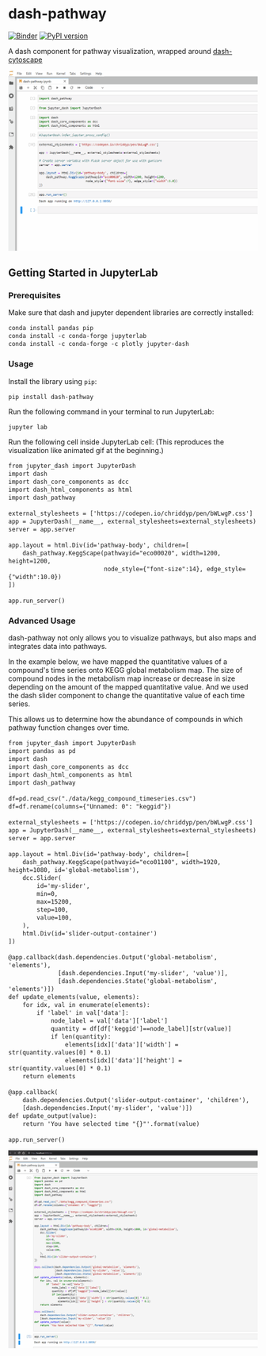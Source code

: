 # dash-pathway
[![Binder](https://mybinder.org/badge_logo.svg)](https://mybinder.org/v2/gh/ecell/dash-pathway/master?filepath=notebooks)
[![PyPI version](https://badge.fury.io/py/dash-pathway.svg)](https://badge.fury.io/py/dash-pathway)

A dash component for pathway visualization, wrapped around [dash-cytoscape](https://github.com/plotly/dash-cytoscape)

![demo](./data/dash-pathway-demo.gif)

## Getting Started in JupyterLab

### Prerequisites
Make sure that dash and jupyter dependent libraries are correctly installed:
```
conda install pandas pip
conda install -c conda-forge jupyterlab
conda install -c conda-forge -c plotly jupyter-dash
```

### Usage
Install the library using `pip`:
```
pip install dash-pathway
```

Run the following command in your terminal to run JupyterLab:
```
jupyter lab
```

Run the following cell inside JupyterLab cell: (This reproduces the visualization like animated gif at the beginning.)
```
from jupyter_dash import JupyterDash
import dash
import dash_core_components as dcc
import dash_html_components as html
import dash_pathway

external_stylesheets = ['https://codepen.io/chriddyp/pen/bWLwgP.css']
app = JupyterDash(__name__, external_stylesheets=external_stylesheets)
server = app.server

app.layout = html.Div(id='pathway-body', children=[
    dash_pathway.KeggScape(pathwayid="eco00020", width=1200, height=1200,
                           node_style={"font-size":14}, edge_style={"width":10.0})
])

app.run_server()
```

### Advanced Usage
dash-pathway not only allows you to visualize pathways, but also maps and integrates data into pathways.

In the example below, we have mapped the quantitative values of a compound's time series onto KEGG global metabolism map.
The size of compound nodes in the metabolism map increase or decrease in size depending on the amount of the mapped quantitative value.
And we used the dash slider component to change the quantitative value of each time series.

This allows us to determine how the abundance of compounds in which pathway function changes over time.

```
from jupyter_dash import JupyterDash
import pandas as pd
import dash
import dash_core_components as dcc
import dash_html_components as html
import dash_pathway

df=pd.read_csv("./data/kegg_compound_timeseries.csv")
df=df.rename(columns={"Unnamed: 0": "keggid"})

external_stylesheets = ['https://codepen.io/chriddyp/pen/bWLwgP.css']
app = JupyterDash(__name__, external_stylesheets=external_stylesheets)
server = app.server

app.layout = html.Div(id='pathway-body', children=[
    dash_pathway.KeggScape(pathwayid="eco01100", width=1920, height=1080, id='global-metabolism'),
    dcc.Slider(
        id='my-slider',
        min=0,
        max=15200,
        step=100,
        value=100,
    ),
    html.Div(id='slider-output-container')
])

@app.callback(dash.dependencies.Output('global-metabolism', 'elements'),
              [dash.dependencies.Input('my-slider', 'value')],
              [dash.dependencies.State('global-metabolism', 'elements')])
def update_elements(value, elements):
    for idx, val in enumerate(elements):
        if 'label' in val['data']: 
            node_label = val['data']['label']
            quantity = df[df['keggid']==node_label][str(value)]
            if len(quantity):
                elements[idx]['data']['width'] = str(quantity.values[0] * 0.1)
                elements[idx]['data']['height'] = str(quantity.values[0] * 0.1)
    return elements

@app.callback(
    dash.dependencies.Output('slider-output-container', 'children'),
    [dash.dependencies.Input('my-slider', 'value')])
def update_output(value):
    return 'You have selected time "{}"'.format(value)

app.run_server()
```

![metabolism](./data/global-metabolism.gif)
